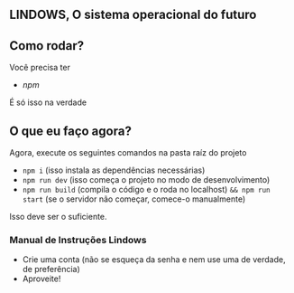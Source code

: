 ## **LINDOWS**, O sistema operacional do futuro

## Como rodar?


Você precisa ter
- _npm_

É só isso na verdade

## O que eu faço agora?

Agora, execute os seguintes comandos na pasta raíz do projeto

- ```npm i``` (isso instala as dependências necessárias)
- ```npm run dev``` (isso começa o projeto no modo de desenvolvimento)
- ```npm run build``` (compila o código e o roda no localhost) ```&& npm run start``` (se o servidor não começar, comece-o manualmente)

Isso deve ser o suficiente.

### Manual de Instruções Lindows

- Crie uma conta (não se esqueça da senha e nem use uma de verdade, de preferência)
- Aproveite!
